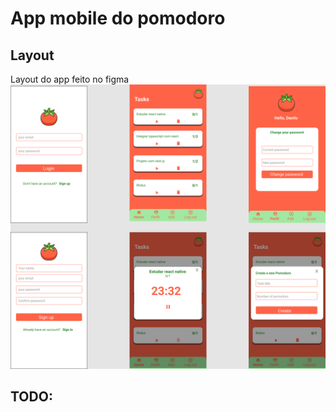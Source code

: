 # App mobile do pomodoro

## Layout

Layout do app feito no figma
![Alt text](layout/Pomodoro.png)

## TODO:
